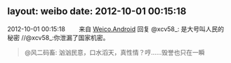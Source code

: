 layout: weibo
date: 2012-10-01 00:15:18
---
<meta name="referrer" content="no-referrer" />

2012-10-01 00:15:18  &nbsp;&nbsp;&nbsp;&nbsp;&nbsp;&nbsp; 来自 <a href="http://app.weibo.com/t/feed/l4RWD" rel="nofollow">Weico.Android</a>
回复 @xcv58_: 是大号叫人民的秘密 //@xcv58_:你泄漏了国家机密。
>  @风二码畜: 汹汹民意，口水滔天，真性情？哼……毁誉也只在一瞬 ​​​
